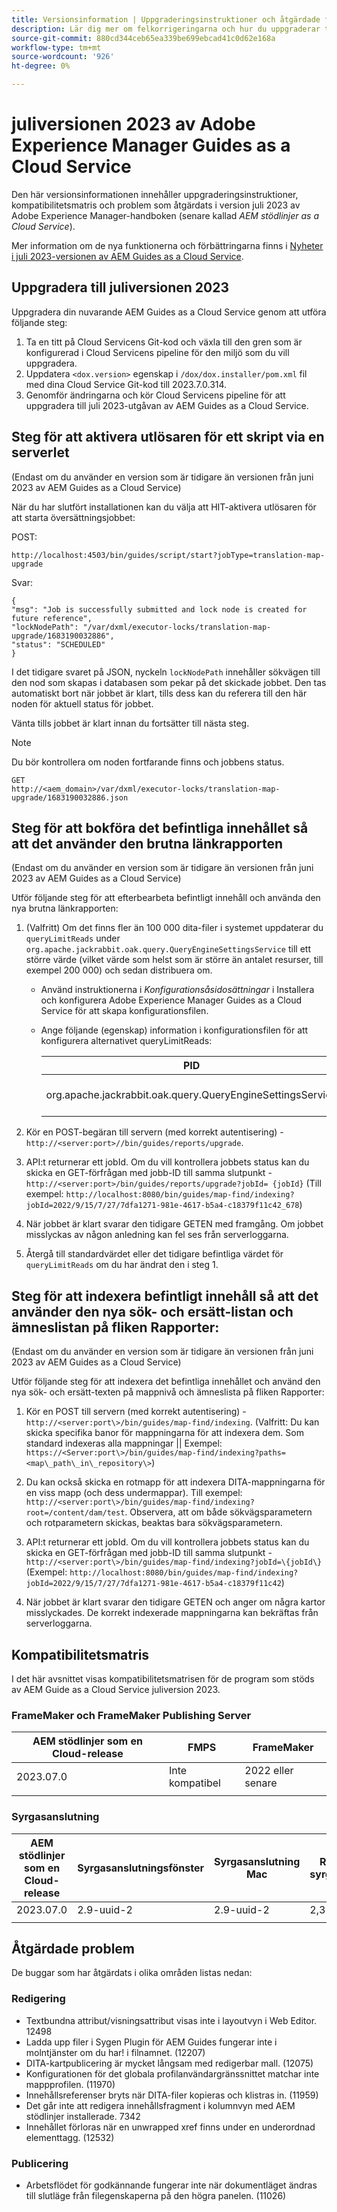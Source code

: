 ```yaml
---
title: Versionsinformation | Uppgraderingsinstruktioner och åtgärdade fel i Adobe Experience Manager Guides, juli 2023-versionen
description: Lär dig mer om felkorrigeringarna och hur du uppgraderar till juli 2023-versionen av Adobe Experience Manager Guides as a Cloud Service
source-git-commit: 880cd344ceb65ea339be699ebcad41c0d62e168a
workflow-type: tm+mt
source-wordcount: '926'
ht-degree: 0%

---
```


# juliversionen 2023 av Adobe Experience Manager Guides as a Cloud Service

Den här versionsinformationen innehåller uppgraderingsinstruktioner, kompatibilitetsmatris och problem som åtgärdats i version juli 2023 av Adobe Experience Manager-handboken (senare kallad *AEM stödlinjer as a Cloud Service*).

Mer information om de nya funktionerna och förbättringarna finns i [Nyheter i juli 2023-versionen av AEM Guides as a Cloud Service](whats-new-2023.7.0.md).

## Uppgradera till juliversionen 2023

Uppgradera din nuvarande AEM Guides as a Cloud Service genom att utföra följande steg:

1. Ta en titt på Cloud Servicens Git-kod och växla till den gren som är konfigurerad i Cloud Servicens pipeline för den miljö som du vill uppgradera.
2. Uppdatera `<dox.version>` egenskap i `/dox/dox.installer/pom.xml` fil med dina Cloud Service Git-kod till 2023.7.0.314.
3. Genomför ändringarna och kör Cloud Servicens pipeline för att uppgradera till juli 2023-utgåvan av AEM Guides as a Cloud Service.

## Steg för att aktivera utlösaren för ett skript via en serverlet

(Endast om du använder en version som är tidigare än versionen från juni 2023 av AEM Guides as a Cloud Service)

När du har slutfört installationen kan du välja att HIT-aktivera utlösaren för att starta översättningsjobbet:

POST:

```
http://localhost:4503/bin/guides/script/start?jobType=translation-map-upgrade
```

Svar:

```
{
"msg": "Job is successfully submitted and lock node is created for future reference",
"lockNodePath": "/var/dxml/executor-locks/translation-map-upgrade/1683190032886",
"status": "SCHEDULED"
}
```

I det tidigare svaret på JSON, nyckeln `lockNodePath` innehåller sökvägen till den nod som skapas i databasen som pekar på det skickade jobbet. Den tas automatiskt bort när jobbet är klart, tills dess kan du referera till den här noden för aktuell status för jobbet.

Vänta tills jobbet är klart innan du fortsätter till nästa steg.

>[!NOTE]
>
> Du bör kontrollera om noden fortfarande finns och jobbens status.

```
GET
http://<aem_domain>/var/dxml/executor-locks/translation-map-upgrade/1683190032886.json
```

## Steg för att bokföra det befintliga innehållet så att det använder den brutna länkrapporten

(Endast om du använder en version som är tidigare än versionen från juni 2023 av AEM Guides as a Cloud Service)

Utför följande steg för att efterbearbeta befintligt innehåll och använda den nya brutna länkrapporten:

1. (Valfritt) Om det finns fler än 100 000 dita-filer i systemet uppdaterar du `queryLimitReads` under `org.apache.jackrabbit.oak.query.QueryEngineSettingsService` till ett större värde (vilket värde som helst som är större än antalet resurser, till exempel 200 000) och sedan distribuera om.

   - Använd instruktionerna i *Konfigurationsåsidosättningar* i Installera och konfigurera Adobe Experience Manager Guides as a Cloud Service för att skapa konfigurationsfilen.
   - Ange följande (egenskap) information i konfigurationsfilen för att konfigurera alternativet queryLimitReads:

     | PID | Egenskapsnyckel | Egenskapsvärde |
     |---|---|---|
     | org.apache.jackrabbit.oak.query.QueryEngineSettingsService | queryLimitReads | Värde: 200000 Standardvärde: 100000 |

1. Kör en POST-begäran till servern (med korrekt autentisering) - `http://<server:port>//bin/guides/reports/upgrade`.

1. API:t returnerar ett jobId. Om du vill kontrollera jobbets status kan du skicka en GET-förfrågan med jobb-ID till samma slutpunkt - `http://<server:port>/bin/guides/reports/upgrade?jobId= {jobId}`
(Till exempel: `http://localhost:8080/bin/guides/map-find/indexing?jobId=2022/9/15/7/27/7dfa1271-981e-4617-b5a4-c18379f11c42_678`)

1. När jobbet är klart svarar den tidigare GETEN med framgång. Om jobbet misslyckas av någon anledning kan fel ses från serverloggarna.

1. Återgå till standardvärdet eller det tidigare befintliga värdet för `queryLimitReads` om du har ändrat den i steg 1.

## Steg för att indexera befintligt innehåll så att det använder den nya sök- och ersätt-listan och ämneslistan på fliken Rapporter:

(Endast om du använder en version som är tidigare än versionen från juni 2023 av AEM Guides as a Cloud Service)

Utför följande steg för att indexera det befintliga innehållet och använd den nya sök- och ersätt-texten på mappnivå och ämneslista på fliken Rapporter:

1. Kör en POST till servern \(med korrekt autentisering\) - `http://<server:port\>/bin/guides/map-find/indexing`. (Valfritt: Du kan skicka specifika banor för mappningarna för att indexera dem. Som standard indexeras alla mappningar \|\| Exempel: `https://<Server:port\>/bin/guides/map-find/indexing?paths=<map\_path\_in\_repository\>`)

1. Du kan också skicka en rotmapp för att indexera DITA-mappningarna för en viss mapp (och dess undermappar). Till exempel: `http://<server:port\>/bin/guides/map-find/indexing?root=/content/dam/test`. Observera, att om både sökvägsparametern och rotparametern skickas, beaktas bara sökvägsparametern.

1. API:t returnerar ett jobId. Om du vill kontrollera jobbets status kan du skicka en GET-förfrågan med jobb-ID till samma slutpunkt - `http://<server:port\>/bin/guides/map-find/indexing?jobId=\{jobId\}`\(Exempel: `http://localhost:8080/bin/guides/map-find/indexing?jobId=2022/9/15/7/27/7dfa1271-981e-4617-b5a4-c18379f11c42`\)


1. När jobbet är klart svarar den tidigare GETEN och anger om några kartor misslyckades. De korrekt indexerade mappningarna kan bekräftas från serverloggarna.

## Kompatibilitetsmatris

I det här avsnittet visas kompatibilitetsmatrisen för de program som stöds av AEM Guide as a Cloud Service juliversion 2023.

### FrameMaker och FrameMaker Publishing Server

| AEM stödlinjer som en Cloud-release | FMPS | FrameMaker |
| --- | --- | --- |
| 2023.07.0 | Inte kompatibel | 2022 eller senare |
| | | |


### Syrgasanslutning

| AEM stödlinjer som en Cloud-release | Syrgasanslutningsfönster | Syrgasanslutning Mac | Redigera i syrgasfönster | Redigera i Syrgas Mac |
| --- | --- | --- | --- | --- |
| 2023.07.0 | 2.9-uuid-2 | 2.9-uuid-2 | 2,3 | 2,3 |
|  |  |  |  |


## Åtgärdade problem

De buggar som har åtgärdats i olika områden listas nedan:

### Redigering

- Textbundna attribut/visningsattribut visas inte i layoutvyn i Web Editor. 12498
- Ladda upp filer i Sygen Plugin för AEM Guides fungerar inte i molntjänster om du har! i filnamnet. (12207)
- DITA-kartpublicering är mycket långsam med redigerbar mall. (12075)
- Konfigurationen för det globala profilanvändargränssnittet matchar inte mappprofilen. (11970)
- Innehållsreferenser bryts när DITA-filer kopieras och klistras in. (11959)
- Det går inte att redigera innehållsfragment i kolumnvyn med AEM stödlinjer installerade. 7342
- Innehållet förloras när en unwrapped xref finns under en underordnad elementtagg. (12532)

### Publicering

- Arbetsflödet för godkännande fungerar inte när dokumentläget ändras till slutläge från filegenskaperna på den högra panelen. (11026)
